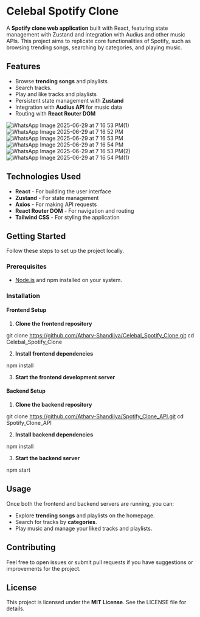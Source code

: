 # Celebal Spotify Clone

A **Spotify clone web application** built with React, featuring state management with Zustand and integration with Audius and other music APIs. This project aims to replicate core functionalities of Spotify, such as browsing trending songs, searching by categories, and playing music.

## Features

- Browse **trending songs** and playlists
- Search tracks.
- Play and like tracks and playlists
- Persistent state management with **Zustand**
- Integration with **Audius API** for music data
- Routing with **React Router DOM**
  
![WhatsApp Image 2025-06-29 at 7 16 53 PM(1)](https://github.com/user-attachments/assets/ac8b606c-940c-4fd8-b27b-6ae06798da94)
![WhatsApp Image 2025-06-29 at 7 16 52 PM](https://github.com/user-attachments/assets/69b8d404-e514-41fb-912b-98e63976dada)
![WhatsApp Image 2025-06-29 at 7 16 53 PM](https://github.com/user-attachments/assets/26b92563-ad17-41d9-8b54-56bb1f429ffd)
![WhatsApp Image 2025-06-29 at 7 16 54 PM](https://github.com/user-attachments/assets/f177a4a4-f11a-4b3c-ae62-e72dc2ac43cf)
![WhatsApp Image 2025-06-29 at 7 16 53 PM(2)](https://github.com/user-attachments/assets/949861df-1e4a-42f8-8924-0bcacc666a5f)
![WhatsApp Image 2025-06-29 at 7 16 54 PM(1)](https://github.com/user-attachments/assets/e38e6511-a5a9-4cb9-9ca2-22fa3276ddf0)



## Technologies Used

- **React** - For building the user interface
- **Zustand** - For state management
- **Axios** - For making API requests
- **React Router DOM** - For navigation and routing
- **Tailwind CSS** - For styling the application

## Getting Started

Follow these steps to set up the project locally.

### Prerequisites

- [Node.js](https://nodejs.org/) and npm installed on your system.

### Installation

#### Frontend Setup

1. **Clone the frontend repository**

git clone https://github.com/Atharv-Shandilya/Celebal_Spotify_Clone.git
cd Celebal_Spotify_Clone

2. **Install frontend dependencies**

npm install

3. **Start the frontend development server**


#### Backend Setup

1. **Clone the backend repository**

git clone https://github.com/Atharv-Shandilya/Spotify_Clone_API.git
cd Spotify_Clone_API


2. **Install backend dependencies**

npm install


3. **Start the backend server**

npm start

## Usage

Once both the frontend and backend servers are running, you can:
- Explore **trending songs** and playlists on the homepage.
- Search for tracks by **categories**.
- Play music and manage your liked tracks and playlists.

## Contributing

Feel free to open issues or submit pull requests if you have suggestions or improvements for the project.

## License

This project is licensed under the **MIT License**. See the LICENSE file for details.
